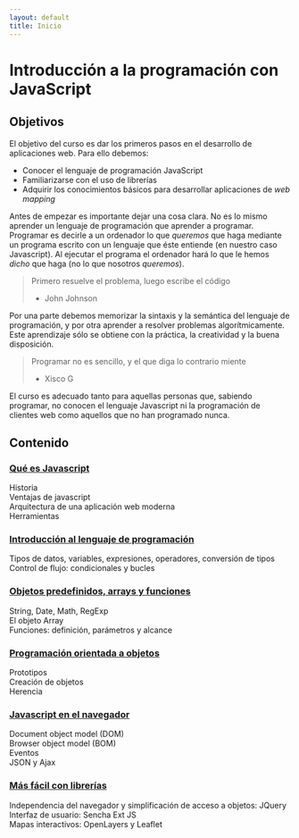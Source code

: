 ```yaml
---
layout: default
title: Inicio
---
```


# Introducción a la programación con JavaScript

## Objetivos
El objetivo del curso es dar los primeros pasos en el desarrollo de aplicaciones web. Para ello debemos:

+ Conocer el lenguaje de programación JavaScript  
+ Familiarizarse con el uso de librerías
+ Adquirir los conocimientos básicos para desarrollar aplicaciones de _web mapping_

Antes de empezar es importante dejar una cosa clara. No es lo mismo aprender un lenguaje de programación que aprender a programar. Programar es decirle a un ordenador lo que _queremos_ que haga mediante un programa escrito con un lenguaje que éste entiende (en nuestro caso Javascript). Al ejecutar el programa el ordenador hará lo que le hemos _dicho_ que haga (no lo que nosotros _queremos_).

  > Primero resuelve el problema, luego escribe el código  
  > - John Johnson

Por una parte debemos memorizar la sintaxis y la semántica del lenguaje de programación, y por otra aprender a resolver problemas algorítmicamente. Este aprendizaje sólo se obtiene con la práctica, la creatividad y la buena disposición.

  > Programar no es sencillo, y el que diga lo contrario miente  
  > - Xisco G

El curso es adecuado tanto para aquellas personas que, sabiendo programar, no conocen el lenguaje Javascript ni la programación de clientes web como aquellos que no han programado nunca.

## Contenido

### [Qué es Javascript](./modulo0/) 
Historia  
Ventajas de javascript  
Arquitectura de una aplicación web moderna  
Herramientas

### [Introducción al lenguaje de programación](./modulo1/)
Tipos de datos, variables, expresiones, operadores, conversión de tipos  
Control de flujo: condicionales y bucles

### [Objetos predefinidos, arrays y funciones](./modulo2/)
String, Date, Math, RegExp  
El objeto Array  
Funciones: definición, parámetros y alcance

### [Programación orientada a objetos](./modulo3/)
Prototipos  
Creación de objetos  
Herencia  

### [Javascript en el navegador](./molulo4/)
Document object model (DOM)  
Browser object model (BOM)  
Eventos  
JSON y Ajax  

### [Más fácil con librerías](./modulo5/)
Independencia del navegador y simplificación de acceso a objetos: JQuery  
Interfaz de usuario: Sencha Ext JS  
Mapas interactivos: OpenLayers y Leaflet
